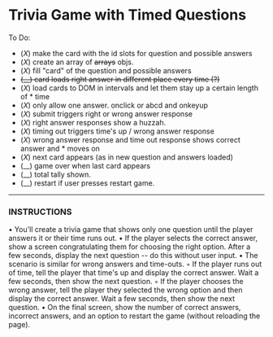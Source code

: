 # Trivia Game with Timed Questions

To Do:
* (_X_) make the card with the id slots for question and possible answers
* (_X_) create an array of ~~arrays~~ objs.
* (_X_) fill "card" of the question and possible answers
* ~~(__) card loads right answer in different place every time (?)~~
* (_X_) load cards to DOM in intervals and let them stay up a certain length of * time
* (_X_) only allow one answer. onclick or abcd and onkeyup
* (_X_) submit triggers right or wrong answer response
* (_X_) right answer responses show a huzzah. 
* (_X_) timing out triggers time's up / wrong answer response
* (_X_) wrong answer response and time out response shows correct answer and * moves on
* (_X_) next card appears (as in new question and answers loaded)
* (__) game over when last card appears
* (__) total tally shown. 
* (__) restart if user presses restart game. 

---
### INSTRUCTIONS
•   You'll create a trivia game that shows only one question until the player answers it or their time runs out.
•   If the player selects the correct answer, show a screen congratulating them for choosing the right option. After a few seconds, display the next question -- do this without user input.
•   The scenario is similar for wrong answers and time-outs.
    ◦   If the player runs out of time, tell the player that time's up and display the correct answer. Wait a few seconds, then show the next question.
    ◦   If the player chooses the wrong answer, tell the player they selected the wrong option and then display the correct answer. Wait a few seconds, then show the next question.
•   On the final screen, show the number of correct answers, incorrect answers, and an option to restart the game (without reloading the page).

